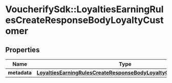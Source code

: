 # VoucherifySdk::LoyaltiesEarningRulesCreateResponseBodyLoyaltyCustomer

## Properties

| Name | Type | Description | Notes |
| ---- | ---- | ----------- | ----- |
| **metadata** | [**LoyaltiesEarningRulesCreateResponseBodyLoyaltyCustomerMetadata**](LoyaltiesEarningRulesCreateResponseBodyLoyaltyCustomerMetadata.md) |  | [optional] |


